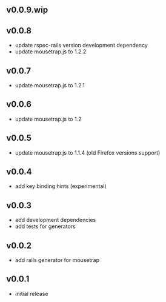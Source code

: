 ## v0.0.9.wip

## v0.0.8

* update rspec-rails version development dependency
* update mousetrap.js to 1.2.2

## v0.0.7

* update mousetrap.js to 1.2.1

## v0.0.6

* update mousetrap.js to 1.2

## v0.0.5

* update mousetrap.js to 1.1.4 (old Firefox versions support)

## v0.0.4

* add key binding hints (experimental)

## v0.0.3

* add development dependencies
* add tests for generators

## v0.0.2

* add rails generator for mousetrap

## v0.0.1

* initial release
